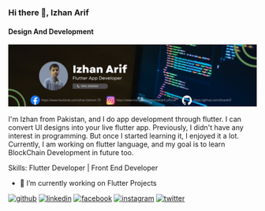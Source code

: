 ### Hi there 👋, Izhan Arif
#### Design And Development
![Design And Development](https://github.com/IzhanArif/IzhanArif/blob/main/Izhan%20Arif.png)

I'm Izhan from Pakistan, and I do app development through flutter. I can convert UI designs into your live flutter app. Previously, I didn't have any interest in programming. But once I started learning it, I enjoyed it a lot. Currently, I am working on flutter language, and my goal is to learn BlockChain Development in future too.

Skills: Flutter Developer | Front End Developer

- 🔭 I’m currently working on Flutter Projects 


[<img src='https://cdn.jsdelivr.net/npm/simple-icons@3.0.1/icons/github.svg' alt='github' height='40'>](https://github.com/https://github.com/IzhanArif)  [<img src='https://cdn.jsdelivr.net/npm/simple-icons@3.0.1/icons/linkedin.svg' alt='linkedin' height='40'>](https://www.linkedin.com/in/https://www.linkedin.com/in/izhan-arif-8a2ab6243//)  [<img src='https://cdn.jsdelivr.net/npm/simple-icons@3.0.1/icons/facebook.svg' alt='facebook' height='40'>](https://www.facebook.com/https://www.facebook.com/izhan.memon.79)  [<img src='https://cdn.jsdelivr.net/npm/simple-icons@3.0.1/icons/instagram.svg' alt='instagram' height='40'>](https://www.instagram.com/https://www.instagram.com/izhanarif_official//)  [<img src='https://cdn.jsdelivr.net/npm/simple-icons@3.0.1/icons/twitter.svg' alt='twitter' height='40'>](https://twitter.com/https://twitter.com/izhanrf)  

